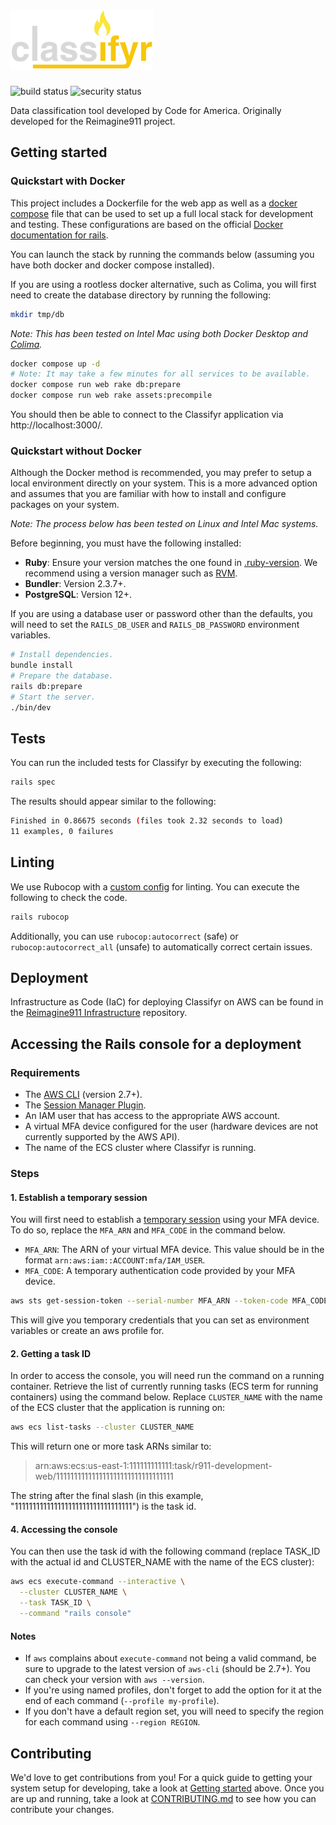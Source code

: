 # ![Classifyr][logo]

![build status][build-status] ![security status][security-status]

Data classification tool developed by Code for America. Originally developed for
the Reimagine911 project.

## Getting started

### Quickstart with Docker

This project includes a Dockerfile for the web app as well as a
[docker compose][docker-compose] file that can be used to set up a full local
stack for development and testing. These configurations are based on the official
[Docker documentation for rails][docker-rails].

You can launch the stack by running the commands below (assuming you have both
docker and docker compose installed).

If you are using a rootless docker alternative, such as Colima, you will first
need to create the database directory by running the following:

```bash
mkdir tmp/db
```

_Note: This has been tested on Intel Mac using both Docker Desktop and
[Colima][colima]._

```bash
docker compose up -d
# Note: It may take a few minutes for all services to be available.
docker compose run web rake db:prepare
docker compose run web rake assets:precompile
```

You should then be able to connect to the Classifyr application via
http://localhost:3000/.

### Quickstart without Docker

Although the Docker method is recommended, you may prefer to setup a local
environment directly on your system. This is a more advanced option and assumes
that you are familiar with how to install and configure packages on your system.

_Note: The process below has been tested on Linux and Intel Mac systems._

Before beginning, you must have the following installed:

- **Ruby**: Ensure your version matches the one found in
[.ruby-version][.ruby-version]. We recommend using a version manager such as
[RVM][rvm].
- **Bundler**: Version 2.3.7+. 
- **PostgreSQL**: Version 12+.

If you are using a database user or password other than the defaults, you will
need to set the `RAILS_DB_USER` and `RAILS_DB_PASSWORD` environment variables.

```bash
# Install dependencies.
bundle install
# Prepare the database.
rails db:prepare
# Start the server.
./bin/dev
```

## Tests

You can run the included tests for Classifyr by executing the following:

```bash
rails spec
```

The results should appear similar to the following:

```bash
Finished in 0.86675 seconds (files took 2.32 seconds to load)
11 examples, 0 failures
```

## Linting

We use Rubocop with a [custom config][.rubocop.yml] for linting. You can execute
the following to check the code.

```bash
rails rubocop
```

Additionally, you can use `rubocop:autocorrect` (safe) or
`rubocop:autocorrect_all` (unsafe) to automatically correct certain issues.

## Deployment

Infrastructure as Code (IaC) for deploying Classifyr on AWS can be found in the
[Reimagine911 Infrastructure][r911-infra] repository.

## Accessing the Rails console for a deployment

### Requirements

- The [AWS CLI][aws-cli] (version 2.7+).
- The [Session Manager Plugin][session-manager].
- An IAM user that has access to the appropriate AWS account.
- A virtual MFA device configured for the user (hardware devices are not
  currently supported by the AWS API).
- The name of the ECS cluster where Classifyr is running.

### Steps

#### 1. Establish a temporary session

You will first need to establish a [temporary session][auth-mfa] using your MFA
device. To do so, replace the `MFA_ARN` and `MFA_CODE` in the command below.

- `MFA_ARN`: The ARN of your virtual MFA device. This value should be in the
  format `arn:aws:iam::ACCOUNT:mfa/IAM_USER`.
- `MFA_CODE`: A temporary authentication code provided by your MFA device.

```bash
aws sts get-session-token --serial-number MFA_ARN --token-code MFA_CODE
```

This will give you temporary credentials that you can set as environment
variables or create an aws profile for.

#### 2. Getting a task ID

In order to access the console, you will need run the command on a running
container. Retrieve the list of currently running tasks (ECS term for running
containers) using the command below. Replace `CLUSTER_NAME` with the name of the
ECS cluster that the application is running on:

```bash
aws ecs list-tasks --cluster CLUSTER_NAME
```

This will return one or more task ARNs similar to:

> arn:aws:ecs:us-east-1:111111111111:task/r911-development-web/111111111111111111111111111111111

The string after the final slash (in this example,
"111111111111111111111111111111111") is the task id.

#### 4. Accessing the console

You can then use the task id with the following command (replace TASK_ID with
the actual id and CLUSTER_NAME with the name of the ECS cluster):

```bash
aws ecs execute-command --interactive \
  --cluster CLUSTER_NAME \
  --task TASK_ID \
  --command "rails console"
```

#### Notes

- If `aws` complains about `execute-command` not being a valid command, be sure
  to upgrade to the latest version of `aws-cli` (should be 2.7+). You can check
  your version with `aws --version`.
- If you're using named profiles, don't forget to add the option for it at the
  end of each command (`--profile my-profile`).
- If you don't have a default region set, you will need to specify the region
  for each command using `--region REGION`.

## Contributing

We'd love to get contributions from you! For a quick guide to getting your
system setup for developing, take a look at [Getting started][getting-started]
above. Once you are up and running, take a look at
[CONTRIBUTING.md][contributing] to see how you can contribute your changes.

[build-status]: https://github.com/codeforamerica/classifyr/actions/workflows/main-checks.yml/badge.svg
[security-status]: https://github.com/codeforamerica/classifyr/actions/workflows/codeql-analysis.yml/badge.svg
[docker-compose]: https://docs.docker.com/compose/
[logo]: ./app/assets/images/classifyr.svg
[docker-rails]: https://docs.docker.com/samples/rails/
[colima]: https://github.com/abiosoft/colima
[.ruby-version]: .ruby-version
[rvm]: https://rvm.io/
[.rubocop.yml]: .rubocop.yml
[r911-infra]: https://github.com/codeforamerica/r911-infrastructure
[aws-cli]: https://docs.aws.amazon.com/cli/latest/userguide/getting-started-install.html
[session-manager]: https://docs.aws.amazon.com/systems-manager/latest/userguide/session-manager-working-with-install-plugin.html
[auth-mfa]: https://aws.amazon.com/premiumsupport/knowledge-center/authenticate-mfa-cli/
[getting-started]: #getting-started
[contributing]: CONTRIBUTING.md
